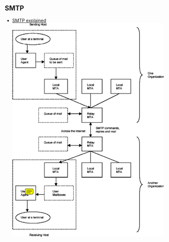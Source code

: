 ## SMTP
- [SMTP explained](https://medium.com/@mailcotservices/what-is-the-simple-mail-transfer-protocol-and-how-it-works-3e36791c8fa4)
  ![smtp](https://github.com/akankita06/system-design-notes/blob/main/images/smtp.png)
&nbsp;

